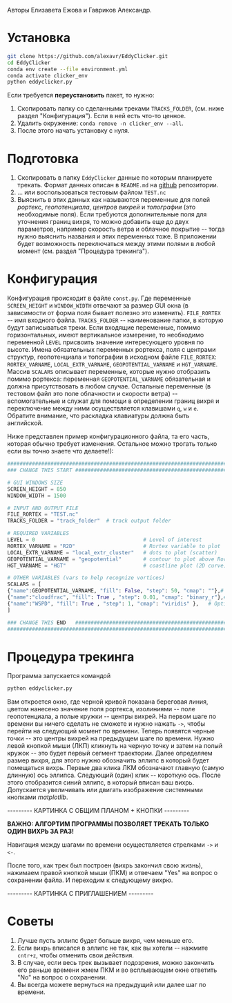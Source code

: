 Авторы Елизавета Ежова и Гавриков Александр.
# Установка

```bash
git clone https://github.com/alexavr/EddyClicker.git
cd EddyClicker
conda env create --file environment.yml
conda activate clicker_env
python eddyclicker.py
```

Если требуется **переустановить** пакет, то нужно: 
1. Скопировать папку со сделанными треками `TRACKS_FOLDER`, (см. ниже раздел "Конфигурация"). Если в ней есть что-то ценное.   
2. Удалить окружение: `conda remove -n clicker_env --all`.
3. После этого начать установку с нуля.
# Подготовка 

1. Скопировать в папку `EddyClicker` данные по которым планируете трекать. Формат данных описан в `README.md` на [github](https://github.com/alexavr/EddyClicker.git) репозитории.
2. ... или воспользоваться тестовым файлом `TEST.nc`
3. Выяснить в этих данных как называются переменные для полей *рортекс*, *геопотенциала*, *центров вихрей* и *топографии* (это необходимые поля). Если требуются дополнительные поля для уточнения границ вихря, то можно добавить еще до двух параметров, например скорость ветра и облачное покрытие -- тогда нужно выяснить названия и этих переменных тоже.  В приложении будет возможность переключаться между этими полями в любой момент (см. раздел "Процедура трекинга").

# Конфигурация
Конфигурация происходит в файле `const.py`.  Где переменные `SCREEN_HEIGHT` и `WINDOW_WIDTH` отвечают за размер GUI окна (в зависимости от форма поля бывает полезно это изменить). `FILE_RORTEX` -- имя входного файла. `TRACKS_FOLDER` -- наименование папки, в которую будут записываться треки. Если входящие переменные, помимо горизонтальных, имеют вертикальное измерение, то необходимо переменной  `LEVEL` присвоить значение интересующего уровня по высоте. Имена обязательных переменных рортекса, поля с центрами структур, геопотенциала и топографии в исходном файле `FILE_RORTEX`:  `RORTEX_VARNAME`, `LOCAL_EXTR_VARNAME`, `GEOPOTENTIAL_VARNAME` и `HGT_VARNAME`.  Массив `SCALARS` описывает переменные, которые нужно отобразить помимо рортекса: переменная  `GEOPOTENTIAL_VARNAME` обязательная и должна присутствовать в любом случае. Остальные переменные (в тестовом файл это поле облачности и скорости ветра) -- вспомогательные и служат для помощи в определении границ вихря и переключение между ними осуществляется клавишами `q`, `w` и `e`. Обратите внимание, что раскладка клавиатуры должна быть английской. 

Ниже представлен пример конфигурационного файла, та его часть, которая обычно требует изменения. Остальное можно трогать только если вы точно знаете что делаете!):
```python
###############################################################################
### CHANGE THIS START #########################################################

# GUI WINDOWS SIZE
SCREEN_HEIGHT = 850
WINDOW_WIDTH = 1500

# INPUT AND OUTPUT FILE 
FILE_RORTEX = "TEST.nc"  
TRACKS_FOLDER = "track_folder"  # track output folder

# REQUIRED VARIABLES
LEVEL = 0  									# Level of interest
RORTEX_VARNAME = "R2D" 						# Rortex variable to plot
LOCAL_EXTR_VARNAME = "local_extr_cluster"  	# dots to plot (scatter)
GEOPOTENTIAL_VARNAME = "geopotential"  		# contour to plot above Rortex field
HGT_VARNAME = "HGT" 						# coastline plot (2D curve)

# OTHER VARIABLES (vars to help recognize vortices)
SCALARS = [
{"name":GEOPOTENTIAL_VARNAME, "fill": False, "step": 50, "cmap": ""},# REQUIRED, Key Q
{"name":"cloudfrac", "fill": True , "step": 0.01, "cmap": "binary_r"},# Optional, Key W
{"name":"WSPD", "fill": True , "step": 1, "cmap": "viridis" },   # Optional, Key E
]

### CHANGE THIS END   #########################################################
###############################################################################
```
# Процедура трекинга

Программа запускается командой 
```bash
python eddyclicker.py
```
Вам откроется окно, где черной кривой показана береговая линия, цветом нанесено значение поля рортекса, изолиниями -- поле геопотенциала, а полые кружки -- центры вихрей. На первом шаге по времени вы ничего сделать не сможете и нужно нажать `->`, чтобы перейти на следующий момент по времени. Теперь появятся черные точки -- это центры вихрей на предыдущем шаге по времени. Нужно левой кнопкой мыши (ЛКП) кликнуть на черную точку и затем на полый кружок -- это будет первый сегмент траектории. Далее определяем размер вихря, для этого нужно обозначить эллипс в который будет помещаться вихрь. Первые два клика ЛКМ обозначают главную (самую длинную) ось эллипса. Следующий (один) клик -- короткую ось. После этого отобразится синий эллипс, в который вписан ваш вихрь. Допускается увеличивать или двигать изображение системными кнопками *matplotlib*.

--------- КАРТИНКА С ОБЩИМ ПЛАНОМ + КНОПКИ ---------

**ВАЖНО: АЛГОРТИМ ПРОГРАММЫ ПОЗВОЛЯЕТ ТРЕКАТЬ ТОЛЬКО ОДИН ВИХРЬ ЗА РАЗ!** 

Навигация между шагами по времени осуществляется стрелками `->` и `<-`.

После того, как трек был построен (вихрь закончил свою жизнь), нажимаем правой кнопкой мыши (ПКМ) и отвечаем "Yes" на вопрос о сохранении файла. И переходим к следующему вихрю. 

--------- КАРТИНКА С ПРИГЛАШЕНИЕМ ---------
# Советы

1.  Лучше пусть эллипс будет больше вихря, чем меньше его.
2. Если вихрь вписался в эллипс не так, как вы хотели -- нажмите `cntr+z`, чтобы отменить свои действия.
3. В случае, если весь трек вызывает подозрения, можно закончить его раньше времени жмем ПКМ и во всплывающем окне ответить "No" на вопрос о сохранении. 
4. Вы всегда можете вернуться на предыдущий или далее шаг по времени.
